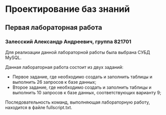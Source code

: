 # Проектирование баз знаний
## Первая лабораторная работа
### Залесский Александр Андреевич, группа 821701

Для реализации данной лабораторной работы была выбрана СУБД MySQL.

Данная лабораторная работа состоит из двух заданий:
+ Первое задание, где необходимо создать и заполнить таблицы и выполнить 26 запросов к базе данных;
+ Второе задание, где необходимо создать и заполнить таблицы и выполнить 10 запросов к базе данных, соответствующих варианту 9;

Последовательность команд, выполняющая лабораторную работу, находится в файле fullscript.txt.